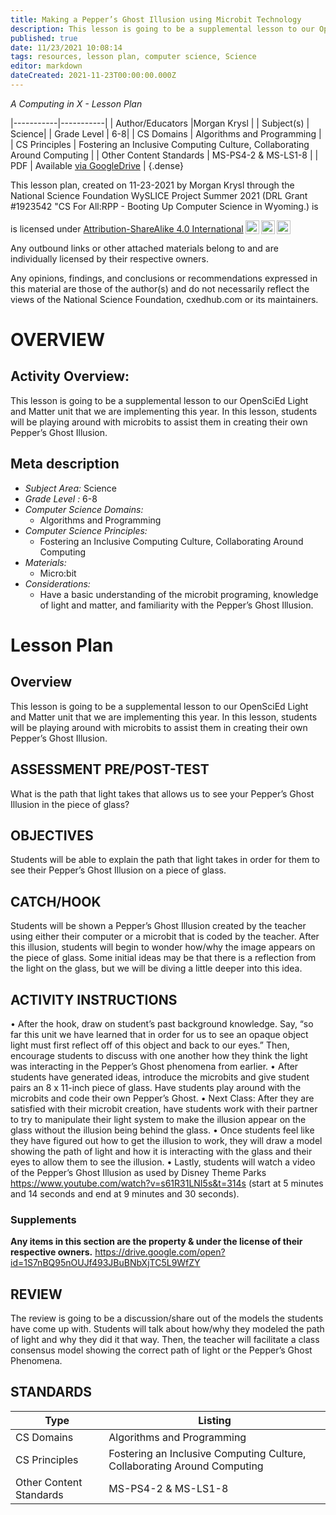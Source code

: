 ```yaml
---
title: Making a Pepper’s Ghost Illusion using Microbit Technology
description: This lesson is going to be a supplemental lesson to our OpenSciEd Light and Matter unit that we are implementing this year. In this lesson, students will be playing around with microbits to assist them in creating their own Pepper’s Ghost Illusion.
published: true
date: 11/23/2021 10:08:14
tags: resources, lesson plan, computer science, Science 
editor: markdown
dateCreated: 2021-11-23T00:00:00.000Z
---
```

*A Computing in X - Lesson Plan*

|-----------|-----------|
| Author/Educators |Morgan Krysl |
| Subject(s) | Science|
| Grade Level | 6-8|
| CS Domains | Algorithms and Programming |
| CS Principles | Fostering an Inclusive Computing Culture, Collaborating Around Computing |
| Other Content Standards | MS-PS4-2 & MS-LS1-8 | 
| PDF | Available [via GoogleDrive](https://drive.google.com/open?id=1f_vJiwzzGasag2KucdZ2y63O8A5cgLMm) |
{.dense}






This lesson plan, created on 11-23-2021 by Morgan Krysl through the National Science Foundation WySLICE Project Summer 2021 (DRL Grant #1923542 "CS For All:RPP - Booting Up Computer Science in Wyoming.) is  <p xmlns:cc="http://creativecommons.org/ns#" >  is licensed under <a href="http://creativecommons.org/licenses/by-sa/4.0/?ref=chooser-v1" target="_blank" rel="license noopener noreferrer" style="display:inline-block;">Attribution-ShareAlike 4.0 International<img style="height:22px!important;margin-left:3px;vertical-align:text-bottom;" src="https://mirrors.creativecommons.org/presskit/icons/cc.svg?ref=chooser-v1"><img style="height:22px!important;margin-left:3px;vertical-align:text-bottom;" src="https://mirrors.creativecommons.org/presskit/icons/by.svg?ref=chooser-v1"><img style="height:22px!important;margin-left:3px;vertical-align:text-bottom;" src="https://mirrors.creativecommons.org/presskit/icons/sa.svg?ref=chooser-v1"></a></p>


Any outbound links or other attached materials belong to and are individually licensed by their respective owners. 


Any opinions, findings, and conclusions or recommendations expressed in this material are those of the author(s) and do not necessarily reflect the views of the National Science Foundation, cxedhub.com or its maintainers.


# OVERVIEW
## Activity Overview:  
This lesson is going to be a supplemental lesson to our OpenSciEd Light and Matter unit that we are implementing this year. In this lesson, students will be playing around with microbits to assist them in creating their own Pepper’s Ghost Illusion.
## Meta description
+ *Subject Area:* Science 
+ *Grade Level :* 6-8 
+ *Computer Science Domains:*
   + Algorithms and Programming
+ *Computer Science Principles:*
   + Fostering an Inclusive Computing Culture, Collaborating Around Computing
+ *Materials:* 
   + Micro:bit
+ *Considerations:*
   + Have a basic understanding of the microbit programing, knowledge of light and matter, and familiarity with the Pepper’s Ghost Illusion.


# Lesson Plan
## Overview
This lesson is going to be a supplemental lesson to our OpenSciEd Light and Matter unit that we are implementing this year. In this lesson, students will be playing around with microbits to assist them in creating their own Pepper’s Ghost Illusion.
## ASSESSMENT PRE/POST-TEST
What is the path that light takes that allows us to see your Pepper’s Ghost Illusion in the piece of glass?
## OBJECTIVES
Students will be able to explain the path that light takes in order for them to see their Pepper’s Ghost Illusion on a piece of glass.


## CATCH/HOOK
Students will be shown a Pepper’s Ghost Illusion created by the teacher using either their computer or a microbit that is coded by the teacher. After this illusion, students will begin to wonder how/why the image appears on the piece of glass. Some initial ideas may be that there is a reflection from the light on the glass, but we will be diving a little deeper into this idea.


## ACTIVITY INSTRUCTIONS
•        After the hook, draw on student’s past background knowledge. Say, “so far this unit we have learned that in order for us to see an opaque object light must first reflect off of this object and back to our eyes.” Then, encourage students to discuss with one another how they think the light was interacting in the Pepper’s Ghost phenomena from earlier. 
•        After students have generated ideas, introduce the microbits and give student pairs an 8 x 11-inch piece of glass. Have students play around with the microbits and code their own Pepper’s Ghost. 
•        Next Class: After they are satisfied with their microbit creation, have students work with their partner to try to manipulate their light system to make the illusion appear on the glass without the illusion being behind the glass. 
•        Once students feel like they have figured out how to get the illusion to work, they will draw a model showing the path of light and how it is interacting with the glass and their eyes to allow them to see the illusion. 
•        Lastly, students will watch a video of the Pepper’s Ghost Illusion as used by Disney Theme Parks https://www.youtube.com/watch?v=s61R31LNI5s&t=314s (start at 5 minutes and 14 seconds and end at 9 minutes and 30 seconds).


### Supplements
**Any items in this section are the property & under the license of their respective owners.**
https://drive.google.com/open?id=1S7nBQ95nOUJf493JBuBNbXjTC5L9WfZY




## REVIEW
The review is going to be a discussion/share out of the models the students have come up with. Students will talk about how/why they modeled the path of light and why they did it that way. Then, the teacher will facilitate a class consensus model showing the correct path of light or the Pepper’s Ghost Phenomena.
## STANDARDS        
| Type | Listing | 
|-----------|-----------|
| CS Domains  | Algorithms and Programming|
| CS Principles   | Fostering an Inclusive Computing Culture, Collaborating Around Computing|
| Other Content Standards | MS-PS4-2 & MS-LS1-8  |